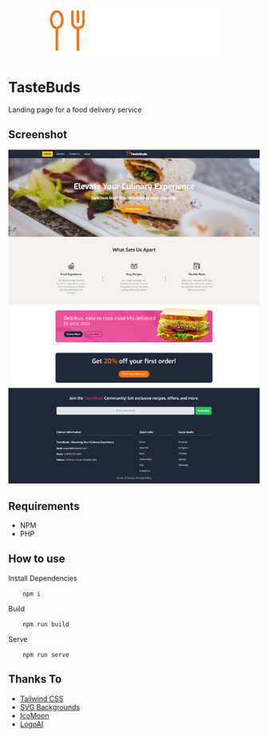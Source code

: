 <div>
    <p align='center'>
        <img src="public/logo.svg" alt="Logo" width="350">
    </p>
</div>

# TasteBuds

Landing page for a food delivery service

## Screenshot
<p align='center'>
    <img src="screenshots/screenshot.jpg" alt="Logo" width="550">
</p>

## Requirements

* NPM
* PHP

## How to use

Install Dependencies

```
    npm i
```

Build 

```
    npm run build
```

Serve

```
    npm run serve
```

## Thanks To

* [Tailwind CSS](https://tailwindcss.com/)
* [SVG Backgrounds](https://www.svgbackgrounds.com/)
* [IcoMoon](https://icomoon.io/)
* [LogoAI](https://www.logoai.com/)

